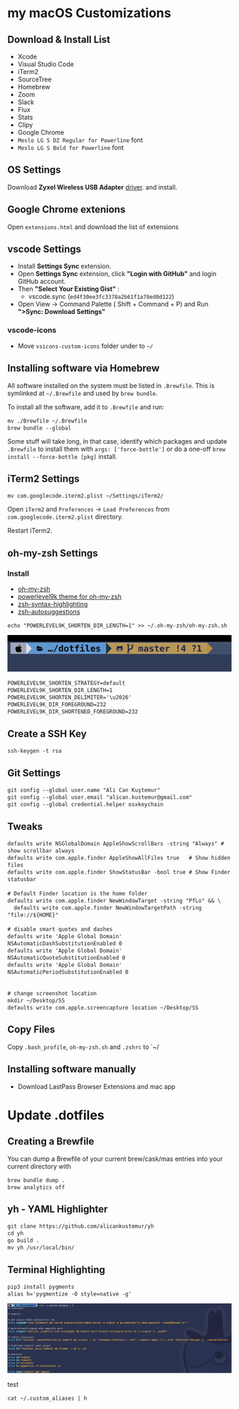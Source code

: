 # my macOS Customizations

## Download & Install List

- Xcode
- Visual Studio Code
- iTerm2
- SourceTree
- Homebrew
- Zoom
- Slack
- Flux
- Stats
- Clipy
- Google Chrome
- `Meslo LG S DZ Regular for Powerline` font
- `Meslo LG S Bold for Powerline` font

## OS Settings

Download **Zyxel Wireless USB Adapter** [driver](https://www.tp-link.com/tr/support/download/tl-wn722n/). and install.


## Google Chrome extenions

Open `extensions.html` and download the list of extensions

## vscode Settings

- Install **Settings Sync** extension.
- Open **Settings Sync** extension, click **"Login with GitHub"** and login GitHub account.
- Then **"Select Your Existing Gist"** :
  - vscode.sync (`ed4f30ee3fc3378a2b61f1a78ed0d122`)
- Open View -> Command Palette ( Shift + Command + P) and Run **">Sync: Download Settings"**

### vscode-icons

- Move `vsicons-custom-icons` folder under to `~/`


## Installing software via Homebrew

All software installed on the system must be listed in `.Brewfile`. This is
symlinked at `~/.Brewfile` and used by `brew bundle`.

To install all the software, add it to `.Brewfile` and run:
```
mv ./Brewfile ~/.Brewfile
brew bundle --global
```
Some stuff will take long, in that case, identify which packages and update
`.Brewfile` to install them with `args: ['force-bottle']` or do a one-off
`brew install --force-bottle [pkg]` install.

## iTerm2 Settings

```
mv com.googlecode.iterm2.plist ~/Settings/iTerm2/
```

Open `iTerm2` and
    `Preferences` -> `Load Preferences` from `com.googlecode.iterm2.plist` directory.

Restart iTerm2.

## oh-my-zsh Settings

### Install

- [oh-my-zsh](https://github.com/ohmyzsh/ohmyzsh)
- [powerlevel9k theme for oh-my-zsh](https://github.com/Powerlevel9k/powerlevel9k/wiki/Install-Instructions#option-2-install-for-oh-my-zsh)
- [zsh-syntax-highlighting](https://github.com/zsh-users/zsh-syntax-highlighting/blob/master/INSTALL.md#oh-my-zsh)
- [zsh-autosuggestions](https://github.com/zsh-users/zsh-autosuggestions/blob/master/INSTALL.md#oh-my-zsh)

```shell
echo "POWERLEVEL9K_SHORTEN_DIR_LENGTH=1" >> ~/.oh-my-zsh/oh-my-zsh.sh
```

![title](images/terminal.png)

```shell
POWERLEVEL9K_SHORTEN_STRATEGY=default
POWERLEVEL9K_SHORTEN_DIR_LENGTH=1
POWERLEVEL9K_SHORTEN_DELIMITER='\u2026'
POWERLEVEL9K_DIR_FOREGROUND=232
POWERLEVEL9K_DIR_SHORTENED_FOREGROUND=232
```

## Create a SSH Key
  
```shell
ssh-keygen -t rsa
```

## Git Settings

```shell
git config --global user.name "Ali Can Kuştemur"
git config --global user.email "alican.kustemur@gmail.com"
git config --global credential.helper osxkeychain
```

## Tweaks

```shell
defaults write NSGlobalDomain AppleShowScrollBars -string "Always" # show scrollbar always
defaults write com.apple.finder AppleShowAllFiles true   # Show hidden files
defaults write com.apple.finder ShowStatusBar -bool true # Show Finder statusbar

# Default Finder location is the home folder
defaults write com.apple.finder NewWindowTarget -string "PfLo" && \
  defaults write com.apple.finder NewWindowTargetPath -string "file://${HOME}"

# disable smart quotes and dashes
defaults write 'Apple Global Domain' NSAutomaticDashSubstitutionEnabled 0
defaults write 'Apple Global Domain' NSAutomaticQuoteSubstitutionEnabled 0
defaults write 'Apple Global Domain' NSAutomaticPeriodSubstitutionEnabled 0


# change screenshot location
mkdir ~/Desktop/SS
defaults write com.apple.screencapture location ~/Desktop/SS
```

## Copy Files

Copy `.bash_profile`, `oh-my-zsh.sh` and `.zshrc` to `~/

## Installing software manually

- Download LastPass Browser Extensions and mac app


# Update .dotfiles

## Creating a Brewfile
You can dump a Brewfile of your current brew/cask/mas entries into your current directory with

```
brew bundle dump .
brew analytics off
```

## yh - YAML Highlighter

```shell
git clone https://github.com/alicankustemur/yh
cd yh
go build .
mv yh /usr/local/bin/
```

## Terminal Highlighting

```shell
pip3 install pygments
alias h='pygmentize -O style=native -g'
```

![title](images/pygmentize.png)

test
```
cat ~/.custom_aliases | h
```


